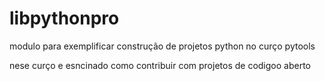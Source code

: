 # libpythonpro
modulo para exemplificar  construção de projetos python no curço pytools

nese curço e esncinado como contribuir com projetos de codigoo aberto 
